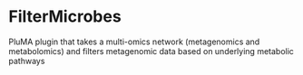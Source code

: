# FilterMicrobes
PluMA plugin that takes a multi-omics network (metagenomics and metabolomics) and filters metagenomic data based on underlying metabolic pathways

